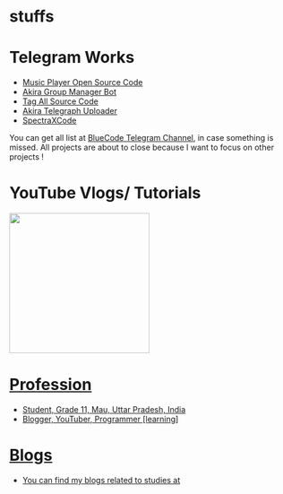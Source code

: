 # stuffs

# Telegram Works

- [Music Player Open Source Code](https://github.com/akhilprs/TG-MusicPlayer)
- [Akira Group Manager Bot](https://telegram.dog/AkiraGroupBot)
- [Tag All Source Code](https://github.com/SpectraXCode/tagallbot-tg)
- [Akira Telegraph Uploader](https://telegram.dog/AkiraTelegraphBot)
- [SpectraXCode](https://github.com/SpectraXCode)

You can get all list at [BlueCode Telegram Channel](https://telegram.dog/TheBlueCode), in case something is missed. All projects are about to close because I want to focus on other projects !

# YouTube Vlogs/ Tutorials

<p align="left"><a href="https://youtube.com/channel/UCjUK51FFLOzZ7087NaND1ng"><img src="https://img.shields.io/badge/Subscribe my%20Vlog%20Channel-red?style=for-the-badge&logo=youtube" width="250""/</a>  </p>

# Profession

- Student, Grade 11, Mau, Uttar Pradesh, India
- Blogger, YouTuber, Programmer [learning]

# Blogs

- You can find my blogs related to studies at 


